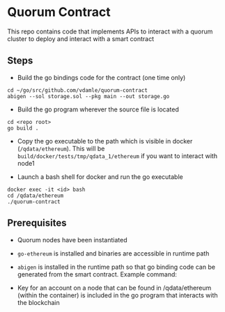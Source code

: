 # Quorum Contract
This repo contains code that implements APIs to interact with a quorum
cluster to deploy and interact with a smart contract

## Steps

* Build the go bindings code for the contract (one time only)
```
cd ~/go/src/github.com/vdamle/quorum-contract
abigen --sol storage.sol --pkg main --out storage.go
```

* Build the go program wherever the source file is located
```
cd <repo root>
go build .
```

* Copy the go executable to the path which is visible in docker (`/qdata/ethereum`).
  This will be `build/docker/tests/tmp/qdata_1/ethereum` if you want to interact with
  node1

* Launch a bash shell for docker and run the go executable
```
docker exec -it <id> bash
cd /qdata/ethereum
./quorum-contract
```

## Prerequisites

* Quorum nodes have been instantiated

* `go-ethereum` is installed and binaries are accessible in runtime path

* `abigen` is installed in the runtime path so that go binding code can
  be generated from the smart contract. Example command:

* Key for an account on a node that can be found in /qdata/ethereum (within the container)
  is included in the go program that interacts with the blockchain
